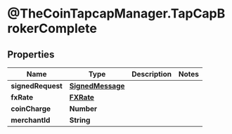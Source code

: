 # @TheCoinTapcapManager.TapCapBrokerComplete

## Properties
Name | Type | Description | Notes
------------ | ------------- | ------------- | -------------
**signedRequest** | [**SignedMessage**](SignedMessage.md) |  | 
**fxRate** | [**FXRate**](FXRate.md) |  | 
**coinCharge** | **Number** |  | 
**merchantId** | **String** |  | 


